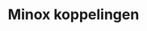 ---
title: Minox koppelingen
key: minox
image: /images/@stock/Logos/minox-koppelingen.png
link_to: /koppelingen/minox
klass: boekhoud
layout: koppelingen
referral-url: 

excerpt: Met onze Minox koppelingen is je administratie altijd op orde. Probeer nu! Bespaar veel tijd met onze Minox boekhoudkoppelingen.
---